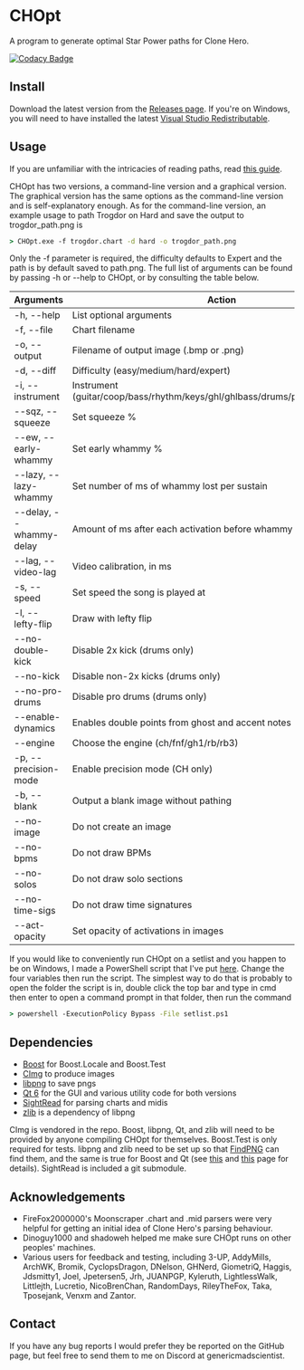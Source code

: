 # CHOpt

A program to generate optimal Star Power paths for Clone Hero.

[![Codacy Badge](https://app.codacy.com/project/badge/Grade/3e82e23473fc48779a486d9099d52e21)](https://app.codacy.com/gh/GenericMadScientist/CHOpt/dashboard?utm_source=gh&utm_medium=referral&utm_content=&utm_campaign=Badge_grade)

## Install

Download the latest version from the [Releases page](../../releases). If you're
on Windows, you will need to have installed the latest
[Visual Studio Redistributable](https://aka.ms/vs/17/release/vc_redist.x64.exe).

## Usage

If you are unfamiliar with the intricacies of reading paths, read
[this guide](misc/How-to-read-paths.md).

CHOpt has two versions, a command-line version and a graphical version. The
graphical version has the same options as the command-line version and is
self-explanatory enough. As for the command-line version, an example usage to
path Trogdor on Hard and save the output to trogdor_path.png is

```bat
> CHOpt.exe -f trogdor.chart -d hard -o trogdor_path.png
```

Only the -f parameter is required, the difficulty defaults to Expert and the
path is by default saved to path.png. The full list of arguments can be found
by passing -h or --help to CHOpt, or by consulting the table below.

| Arguments               | Action                                                                        |
| ----------------------- | ----------------------------------------------------------------------------- |
| -h, --help              | List optional arguments                                                       |
| -f, --file              | Chart filename                                                                |
| -o, --output            | Filename of output image (.bmp or .png)                                       |
| -d, --diff              | Difficulty (easy/medium/hard/expert)                                          |
| -i, --instrument        | Instrument (guitar/coop/bass/rhythm/keys/ghl/ghlbass/drums/proguitar/probass) |
| --sqz, --squeeze        | Set squeeze %                                                                 |
| --ew, --early-whammy    | Set early whammy %                                                            |
| --lazy, --lazy-whammy   | Set number of ms of whammy lost per sustain                                   |
| --delay, --whammy-delay | Amount of ms after each activation before whammy can be obtained              |
| --lag, --video-lag      | Video calibration, in ms                                                      |
| -s, --speed             | Set speed the song is played at                                               |
| -l, --lefty-flip        | Draw with lefty flip                                                          |
| --no-double-kick        | Disable 2x kick (drums only)                                                  |
| --no-kick               | Disable non-2x kicks (drums only)                                             |
| --no-pro-drums          | Disable pro drums (drums only)                                                |
| --enable-dynamics       | Enables double points from ghost and accent notes (drums only)                |
| --engine                | Choose the engine (ch/fnf/gh1/rb/rb3)                                         |
| -p, --precision-mode    | Enable precision mode (CH only)                                               |
| -b, --blank             | Output a blank image without pathing                                          |
| --no-image              | Do not create an image                                                        |
| --no-bpms               | Do not draw BPMs                                                              |
| --no-solos              | Do not draw solo sections                                                     |
| --no-time-sigs          | Do not draw time signatures                                                   |
| --act-opacity           | Set opacity of activations in images                                          |

If you would like to conveniently run CHOpt on a setlist and you happen to be
on Windows, I made a PowerShell script that I've put [here](misc/setlist.ps1).
Change the four variables then run the script. The simplest way to do that is
probably to open the folder the script is in, double click the top bar and type
in cmd then enter to open a command prompt in that folder, then run the command

```bat
> powershell -ExecutionPolicy Bypass -File setlist.ps1
```

## Dependencies

* [Boost](https://www.boost.org) for Boost.Locale and Boost.Test
* [CImg](https://cimg.eu) to produce images
* [libpng](http://libpng.org/pub/png/libpng.html) to save pngs
* [Qt 6](https://www.qt.io) for the GUI and various utility code for both
versions
* [SightRead](https://github.com/GenericMadScientist/SightRead) for parsing
charts and midis
* [zlib](https://zlib.net) is a dependency of libpng

CImg is vendored in the repo. Boost, libpng, Qt, and zlib will need to be
provided by anyone compiling CHOpt for themselves. Boost.Test is only required
for tests. libpng and zlib need to be set up so that
[FindPNG](https://cmake.org/cmake/help/latest/module/FindPNG.html) can find
them, and the same is true for Boost and Qt (see
[this](https://cmake.org/cmake/help/latest/module/FindBoost.html) and
[this](https://cmake.org/cmake/help/latest/manual/cmake-qt.7.html) page for
details). SightRead is included a git submodule.

## Acknowledgements

* FireFox2000000's Moonscraper .chart and .mid parsers were very helpful for
getting an initial idea of Clone Hero's parsing behaviour.
* Dinoguy1000 and shadoweh helped me make sure CHOpt runs on other peoples'
machines.
* Various users for feedback and testing, including 3-UP, AddyMills, ArchWK,
Bromik, CyclopsDragon, DNelson, GHNerd, GiometriQ, Haggis, Jdsmitty1, Joel,
Jpetersen5, Jrh, JUANPGP, Kyleruth, LightlessWalk, Littlejth, Lucretio,
NicoBrenChan, RandomDays, RileyTheFox, Taka, Tposejank, Venxm and Zantor.

## Contact

If you have any bug reports I would prefer they be reported on the GitHub page,
but feel free to send them to me on Discord at genericmadscientist.
